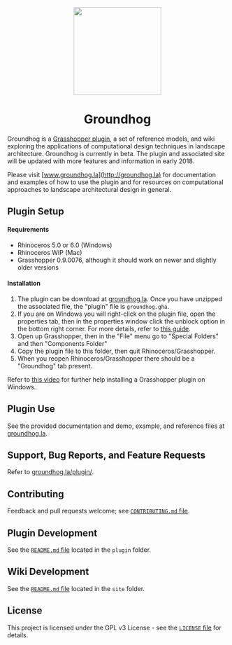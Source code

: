 <div align="center">
<img width=200 src="https://cdn.rawgit.com/philipbelesky/groundhog/develop/site/assets/logo.svg">

# Groundhog
</div>

Groundhog is a [Grasshopper plugin](http://grasshopper3d.com), a set of reference models, and wiki exploring the applications of computational design techniques in landscape architecture. Groundhog is currently in beta. The plugin and associated site will be updated with more features and information in early 2018.

Please visit [www.groundhog.la](http://groundhog.la) for documentation and examples of how to use the plugin and for resources on computational approaches to landscape architectural design in general.

## Plugin Setup

#### Requirements

- Rhinoceros 5.0 or 6.0 (Windows)
- Rhinoceros WIP (Mac)
- Grasshopper 0.9.0076, although it should work on newer and slightly older versions

#### Installation

1. The plugin can be download at [groundhog.la](http://groundhog.la/plugin/). Once you have unzipped the associated file, the "plugin" file is `groundhog.gha`.
2. If you are on Windows you will right-click on the plugin file, open the properties tab, then in the properties window click the unblock option in the bottom right corner. For more details, refer to [this guide](https://blogs.msdn.microsoft.com/delay/p/unblockingdownloadedfile/).
3. Open up Grasshopper, then in the "File" menu go to "Special Folders" and then "Components Folder"
4. Copy the plugin file to this folder, then quit Rhinoceros/Grasshopper.
5. When you reopen Rhinoceros/Grasshopper there should be a "Groundhog" tab present.

Refer to [this video](https://www.youtube.com/watch?v=TB5wkh79Pv4) for further help installing a Grasshopper plugin on Windows.

## Plugin Use

See the provided documentation and demo, example, and reference files at [groundhog.la](http://groundhog.la).

## Support, Bug Reports, and Feature Requests

Refer to [groundhog.la/plugin/](http://groundhog.la/plugin/).

## Contributing

Feedback and pull requests welcome; see [`CONTRIBUTING.md` file](https://github.com/philipbelesky/groundhog/blob/develop/CONTRIBUTING.md).

## Plugin Development

See the [`README.md` file](https://github.com/philipbelesky/groundhog/blob/develop/plugin/README.md) located in the `plugin` folder.

## Wiki Development

See the [`README.md` file](https://github.com/philipbelesky/groundhog/blob/develop/site/README.md) located in the `site` folder.

## License

This project is licensed under the GPL v3 License - see the [`LICENSE` file](https://github.com/philipbelesky/groundhog/blob/develop/LICENSE) for details.
